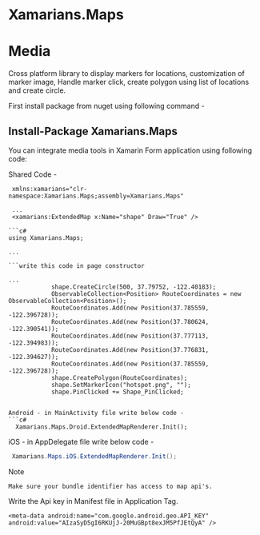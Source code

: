 # Xamarians.Maps
# Media
Cross platform library to display markers for locations, customization of marker image, Handle marker click, create polygon using list of locations and create circle.

First install package from nuget using following command -
## Install-Package Xamarians.Maps

You can integrate media tools in Xamarin Form application using following code:

 Shared Code -
 
```xaml
 xmlns:xamarians="clr-namespace:Xamarians.Maps;assembly=Xamarians.Maps"
 
 ...
 <xamarians:ExtendedMap x:Name="shape" Draw="True" />
 
```c#
using Xamarians.Maps;

...

```write this code in page constructor

...
            shape.CreateCircle(500, 37.79752, -122.40183);
            ObservableCollection<Position> RouteCoordinates = new ObservableCollection<Position>();
            RouteCoordinates.Add(new Position(37.785559, -122.396728));
            RouteCoordinates.Add(new Position(37.780624, -122.390541));
            RouteCoordinates.Add(new Position(37.777113, -122.394983));
            RouteCoordinates.Add(new Position(37.776831, -122.394627));
            RouteCoordinates.Add(new Position(37.785559, -122.396728));
            shape.CreatePolygon(RouteCoordinates);
            shape.SetMarkerIcon("hotspot.png", "");
            shape.PinClicked += Shape_PinClicked;
		
```

```
Android - in MainActivity file write below code -
```c#
  Xamarians.Maps.Droid.ExtendedMapRenderer.Init();
```

iOS - in AppDelegate file write below code -
```c#
 Xamarians.Maps.iOS.ExtendedMapRenderer.Init();
```
Note
```
Make sure your bundle identifier has access to map api's.
```
Write the Api key in Manifest file in Application Tag.
```
<meta-data android:name="com.google.android.geo.API_KEY" android:value="AIzaSyD5gI6RKUjJ-20MuGBpt8exJM5PfJEtQyA" />
```

